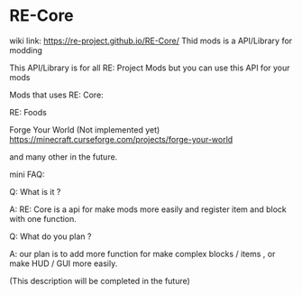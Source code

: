 # RE-Core
wiki link: https://re-project.github.io/RE-Core/
Thid mods is a API/Library for modding

This API/Library is for all RE: Project Mods but you can use this API for your mods


Mods that uses RE: Core:

RE: Foods 

Forge Your World (Not implemented yet) https://minecraft.curseforge.com/projects/forge-your-world

and many other in the future.


mini FAQ:

Q: What is it ?

A: RE: Core is a api for make mods more easily and register item and block with one function.


Q: What do you plan ?

A: our plan is to add more function for make complex blocks / items , or make HUD / GUI more easily.

(This description will be completed in the future)
